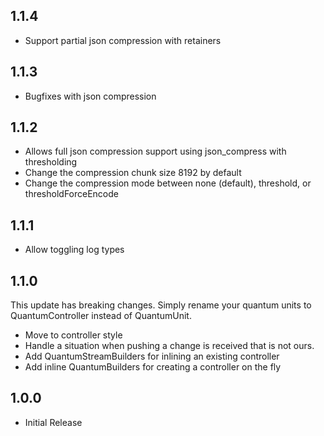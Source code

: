 ## 1.1.4

* Support partial json compression with retainers

## 1.1.3

* Bugfixes with json compression

## 1.1.2

* Allows full json compression support using json_compress with thresholding
* Change the compression chunk size 8192 by default
* Change the compression mode between none (default), threshold, or thresholdForceEncode


## 1.1.1

* Allow toggling log types

## 1.1.0

This update has breaking changes. Simply rename your quantum units to QuantumController<T> instead of QuantumUnit<T>.

* Move to controller style
* Handle a situation when pushing a change is received that is not ours.
* Add QuantumStreamBuilders for inlining an existing controller
* Add inline QuantumBuilders for creating a controller on the fly

## 1.0.0

* Initial Release
